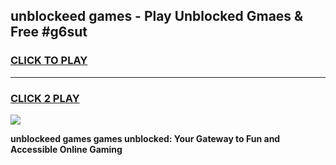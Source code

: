 
## unblockeed games - Play Unblocked Gmaes & Free #g6sut
<h3>
<a href="https://news.freeplayer.one?title=unblockeed_games&ref=24F">CLICK TO PLAY</a></h3>
<hr>

<h3>
<a href="https://news.freeplayer.one?title=unblockeed_games&ref=24F">CLICK 2 PLAY</a>
  
</h3>

<a href="https://news.freeplayer.one?title=unblockeed_games&ref=24F/"><img src="https://clearcache.store/games.png"></a>


**unblockeed games games unblocked: Your Gateway to Fun and Accessible Online Gaming**
